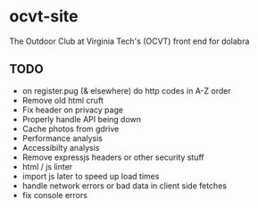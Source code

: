 # ocvt-site

The Outdoor Club at Virginia Tech's (OCVT) front end for dolabra


## TODO

* on register.pug (& elsewhere) do http codes in A-Z order
* Remove old html cruft
* Fix header on privacy page
* Properly handle API being down
* Cache photos from gdrive
* Performance analysis
* Accessibilty analysis
* Remove expressjs headers or other security stuff
* html / js linter
* import js later to speed up load times
* handle network errors or bad data in client side fetches
* fix console errors
